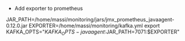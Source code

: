 
* Add exporter to prometheus

JAR_PATH=/home/massi/monitoring/jars/jmx_prometheus_javaagent-0.12.0.jar
EXPORTER=/home/massi/monitoring/kafka.yml
export KAFKA_OPTS="$KAFKA_OPTS -javaagent:$JAR_PATH=7071:$EXPORTER"